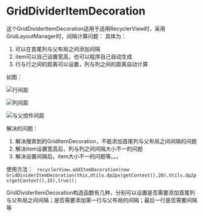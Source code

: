 # GridDividerItemDecoration
这个GridDividerItemDecoration适用于适用RecyclerView时，采用GridLayoutManager时，间隔计算问题：
具体为：
1. 可以在首尾列与父布局之间添加间隔
2. item可以自己设置宽高，也可以程序自己自动生成
3. 行与行之间的距离可以设置，列与列之间的距离自动计算

如图：

![行间距](https://github.com/haozi5460/GridDividerItemDecoration/blob/master/WX20181011-114206.png)

![列间距](https://github.com/haozi5460/GridDividerItemDecoration/blob/master/WX20181011-114222.png)

![与父控件间距](https://github.com/haozi5460/GridDividerItemDecoration/blob/master/WX20181011-114236.png)

解决的问题：
1. 解决搜索到的GridItemDecoration，不能添加首尾列与父布局之间间隔的问题
2. 解决item设置宽高后，列与列之间间隔大小不一的问题
3. 解决设置间隔后，item大小不一的问题等。。。

使用方法：
`
recyclerView.addItemDecoration(new GridDividerItemDecoration(this,Utils.dp2px(getContext(),20),Utils.dp2px(getContext(),15),true));`
                                

GridDividerItemDecoration构造函数有几种，分别可以设置是否需要添加首尾列与父布局之间间隔；是否需要添加第一行与父布局的间隔；最后一行是否需要间隔等
